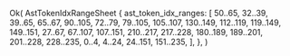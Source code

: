Ok(
    AstTokenIdxRangeSheet {
        ast_token_idx_ranges: [
            50..65,
            32..39,
            39..65,
            65..67,
            90..105,
            72..79,
            79..105,
            105..107,
            130..149,
            112..119,
            119..149,
            149..151,
            27..67,
            67..107,
            107..151,
            210..217,
            217..228,
            180..189,
            189..201,
            201..228,
            228..235,
            0..4,
            4..24,
            24..151,
            151..235,
        ],
    },
)